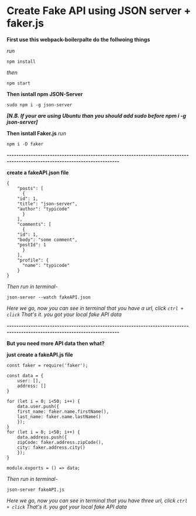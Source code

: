 # Create Fake API using JSON server + faker.js

**First use this webpack-boilerpalte do the follwoing things**

_run_

	npm install
_then_
	
	npm start
	
**Then isntall npm JSON-Server**

	sudo npm i -g json-server
_**[N.B. If your are using Ubuntu than you should add sudo before npm i -g json-server]**_

**Then isntall Faker.js**
_run_

	npm i -D faker

**---------------------------------------------------------------------------------------------------------------------------**

**create a fakeAPI.json file**

	{
	    "posts": [
	      {
		"id": 1,
		"title": "json-server",
		"author": "typicode"
	      }
	    ],
	    "comments": [
	      {
		"id": 1,
		"body": "some comment",
		"postId": 1
	      }
	    ],
	    "profile": {
	      "name": "typicode"
	    }
	}
	
_Then run in terminal-_

	json-server --watch fakeAPI.json
	
_Here we go, now you can see in terminal that you have a url, click ``ctrl + click`` That's it. you got your local fake API data_

**---------------------------------------------------------------------------------------------------------------------------**

**But you need more API data then what?**

**just create a fakeAPI.js file**

	const faker = require('faker');

	const data = {
	    user: [],
	    address: []
	}

	for (let i = 0; i<50; i++) {
	    data.user.push({
		first_name: faker.name.firstName(),
		last_name: faker.name.lastName()
	    });
	}
	for (let i = 0; i<50; i++) {
	    data.address.push({
		zipCode: faker.address.zipCode(),
		city: faker.address.city()
	    });
	}

	module.exports = () => data;
		
_Then run in terminal-_

	json-server fakeAPI.js
	
_Here we go, now you can see in terminal that you have three url, click ``ctrl + click`` That's it. you got your local fake API data_
